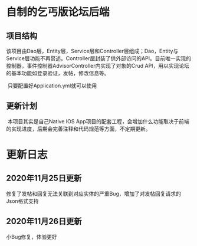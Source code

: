 # 自制的乞丐版论坛后端

## 项目结构

​	该项目由Dao层，Entity层，Service层和Controller层组成；Dao，Entity与Service层功能不再赘述。Controller层封装了供外部访问的API。目前唯一实现的控制器，事件控制器AdvisorController内实现了对象的Crud API，用以实现论坛的基本功能如登录验证，发帖，修改信息等。

​	只要配置好Application.yml就可以使用

## 更新计划

​	本项目其实是自己Native IOS App项目的配套工程，会增加什么功能取决于前端的实现进度，后期会完善注释和代码规范等方面，不定期更新。



# 更新日志

## 2020年11月25日更新

修复了发帖和回复无法关联到对应实体的严重Bug，增加了对发帖回复请求的Json格式支持

## 2020年11月26日更新

小Bug修复，体验更好
